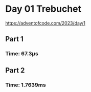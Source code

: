 # Day 01 Trebuchet
https://adventofcode.com/2023/day/1

## Part 1
### Time: 67.3µs

## Part 2
### Time: 1.7639ms